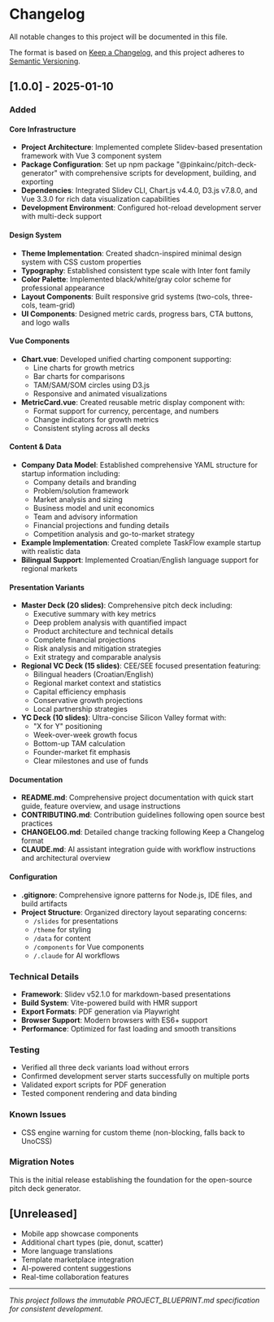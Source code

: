 # Changelog

All notable changes to this project will be documented in this file.

The format is based on [Keep a Changelog](https://keepachangelog.com/en/1.0.0/),
and this project adheres to [Semantic Versioning](https://semver.org/spec/v2.0.0.html).

## [1.0.0] - 2025-01-10

### Added

#### Core Infrastructure
- **Project Architecture**: Implemented complete Slidev-based presentation framework with Vue 3 component system
- **Package Configuration**: Set up npm package "@pinkainc/pitch-deck-generator" with comprehensive scripts for development, building, and exporting
- **Dependencies**: Integrated Slidev CLI, Chart.js v4.4.0, D3.js v7.8.0, and Vue 3.3.0 for rich data visualization capabilities
- **Development Environment**: Configured hot-reload development server with multi-deck support

#### Design System
- **Theme Implementation**: Created shadcn-inspired minimal design system with CSS custom properties
- **Typography**: Established consistent type scale with Inter font family
- **Color Palette**: Implemented black/white/gray color scheme for professional appearance
- **Layout Components**: Built responsive grid systems (two-cols, three-cols, team-grid)
- **UI Components**: Designed metric cards, progress bars, CTA buttons, and logo walls

#### Vue Components
- **Chart.vue**: Developed unified charting component supporting:
  - Line charts for growth metrics
  - Bar charts for comparisons
  - TAM/SAM/SOM circles using D3.js
  - Responsive and animated visualizations
- **MetricCard.vue**: Created reusable metric display component with:
  - Format support for currency, percentage, and numbers
  - Change indicators for growth metrics
  - Consistent styling across all decks

#### Content & Data
- **Company Data Model**: Established comprehensive YAML structure for startup information including:
  - Company details and branding
  - Problem/solution framework
  - Market analysis and sizing
  - Business model and unit economics
  - Team and advisory information
  - Financial projections and funding details
  - Competition analysis and go-to-market strategy
- **Example Implementation**: Created complete TaskFlow example startup with realistic data
- **Bilingual Support**: Implemented Croatian/English language support for regional markets

#### Presentation Variants
- **Master Deck (20 slides)**: Comprehensive pitch deck including:
  - Executive summary with key metrics
  - Deep problem analysis with quantified impact
  - Product architecture and technical details
  - Complete financial projections
  - Risk analysis and mitigation strategies
  - Exit strategy and comparable analysis
- **Regional VC Deck (15 slides)**: CEE/SEE focused presentation featuring:
  - Bilingual headers (Croatian/English)
  - Regional market context and statistics
  - Capital efficiency emphasis
  - Conservative growth projections
  - Local partnership strategies
- **YC Deck (10 slides)**: Ultra-concise Silicon Valley format with:
  - "X for Y" positioning
  - Week-over-week growth focus
  - Bottom-up TAM calculation
  - Founder-market fit emphasis
  - Clear milestones and use of funds

#### Documentation
- **README.md**: Comprehensive project documentation with quick start guide, feature overview, and usage instructions
- **CONTRIBUTING.md**: Contribution guidelines following open source best practices
- **CHANGELOG.md**: Detailed change tracking following Keep a Changelog format
- **CLAUDE.md**: AI assistant integration guide with workflow instructions and architectural overview

#### Configuration
- **.gitignore**: Comprehensive ignore patterns for Node.js, IDE files, and build artifacts
- **Project Structure**: Organized directory layout separating concerns:
  - `/slides` for presentations
  - `/theme` for styling
  - `/data` for content
  - `/components` for Vue components
  - `/.claude` for AI workflows

### Technical Details
- **Framework**: Slidev v52.1.0 for markdown-based presentations
- **Build System**: Vite-powered build with HMR support
- **Export Formats**: PDF generation via Playwright
- **Browser Support**: Modern browsers with ES6+ support
- **Performance**: Optimized for fast loading and smooth transitions

### Testing
- Verified all three deck variants load without errors
- Confirmed development server starts successfully on multiple ports
- Validated export scripts for PDF generation
- Tested component rendering and data binding

### Known Issues
- CSS engine warning for custom theme (non-blocking, falls back to UnoCSS)

### Migration Notes
This is the initial release establishing the foundation for the open-source pitch deck generator.

## [Unreleased]
- Mobile app showcase components
- Additional chart types (pie, donut, scatter)
- More language translations
- Template marketplace integration
- AI-powered content suggestions
- Real-time collaboration features

---

*This project follows the immutable PROJECT_BLUEPRINT.md specification for consistent development.*
